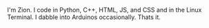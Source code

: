 I'm Zion.
I code in Python, C++, HTML, JS, and CSS and in the Linux Terminal.
I dabble into Arduinos occasionally.
Thats it.
